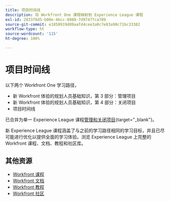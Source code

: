 ```yaml
---
title: 项目时间线
description: 将 Workfront One 课程映射到 Experience League 课程
exl-id: 2833f8d5-b00e-4bcc-8988-7d97477ca789
source-git-commit: e1850919d89aafd4cee3a0c7e83a98c71bc33382
workflow-type: ht
source-wordcount: '115'
ht-degree: 100%

---
```


# 项目时间线

以下两个 Workfront One 学习路径，

* 新 Workfront 体验的规划人员基础知识，第 3 部分：管理项目
* 新 Workfront 体验的规划人员基础知识，第 4 部分：关闭项目
* 项目时间线

已合并为单一 Experience League 课程[管理和关闭项目](https://experienceleague.adobe.com/?recommended=Workfront-U-1-2022.2.planners){target="_blank"}。

新 Experience League 课程涵盖了与之前的学习路径相同的学习目标，并且已尽可能进行优化以提供全面的学习体验。浏览 Experience League 上完整的 Workfront 课程、文档、教程和社区库。

## 其他资源

* [Workfront 课程](https://experienceleague.adobe.com/?lang=en&amp;Solution=Workfront#courses)
* [Workfront 文档](https://experienceleague.adobe.com/docs/workfront.html)
* [Workfront 教程](https://experienceleague.adobe.com/docs/workfront-learn/tutorials-workfront/home.html)
* [Workfront 社区](https://experienceleaguecommunities.adobe.com/t5/workfront/ct-p/workfront)
